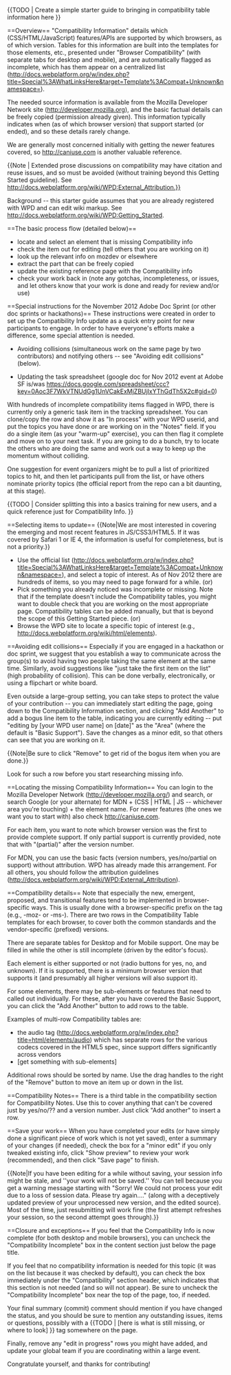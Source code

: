 {{TODO | Create a simple starter guide to bringing in compatibility table information here }}

==Overview==
"Compatibility Information" details which (CSS/HTML/JavaScript) features/APIs are supported by which browsers, as of which version.  Tables for this information are built into the templates for those elements, etc., presented under "Browser Compatibility" (with separate tabs for desktop and mobile), and are automatically flagged as incomplete, which has them appear on a centralized list (http://docs.webplatform.org/w/index.php?title=Special%3AWhatLinksHere&target=Template%3ACompat+Unknown&namespace=).

The needed source information is available from the Mozilla Developer Network site (http://developer.mozilla.org), and the basic factual details can be freely copied (permission already given).  This information typically indicates when (as of which browser version) that support started (or ended), and so these details rarely change.

We are generally most concerned initially with getting the newer features covered, so http://caniuse.com is another valuable reference.

{{Note | Extended prose discussions on compatibility may have citation and reuse issues, and so must be avoided (without training beyond this Getting Started guideline).  See http://docs.webplatform.org/wiki/WPD:External_Attribution.}}

Background -- this starter guide assumes that you are already registered with WPD and can edit wiki markup.  See http://docs.webplatform.org/wiki/WPD:Getting_Started.

==The basic process flow (detailed below)==
* locate and select an element that is missing Compatibility info
* check the item out for editing (tell others that you are working on it)
* look up the relevant info on mozdev or elsewhere
* extract the part that can be freely copied
* update the existing reference page with the Compatibility info
* check your work back in (note any gotchas, incompleteness, or issues, and let others know that your work is done and ready for review and/or use)

==Special instructions for the November 2012 Adobe Doc Sprint (or other doc sprints or hackathons)==
These instructions were created in order to set up the Compatibility Info update as a quick entry point for new participants to engage.  In order to have everyone's efforts make a difference, some special attention is needed.

* Avoiding collisions (simultaneous work on the same page by two contributors) and notifying others -- see "Avoiding edit collisions" (below).

* Updating the task spreadsheet (google doc for Nov 2012 event at Adobe SF is/was https://docs.google.com/spreadsheet/ccc?key=0Aoc3F7WkVTNUdGg1UnVCakExMjZBUjIxYThGdTh5X2c#gid=0)

With hundreds of incomplete compatibility items flagged in WPD, there is currently only a generic task item in the tracking spreadsheet.  You can clone/copy the row and show it as "In process" with your WPD userid, and put the topics you have done or are working on in the "Notes" field.  If you do a single item (as your "warm-up" exercise), you can then flag it complete and move on to your next task.  If you are going to do a bunch, try to locate the others who are doing the same and work out a way to keep up the momentum without colliding.

One suggestion for event organizers might be to pull a list of prioritized topics to hit, and then let participants pull from the list, or have others nominate priority topics (the official report from the repo can a bit daunting, at this stage).

{{TODO | Consider splitting this into a basics training for new users, and a quick reference just for Compatibility Info. }}

==Selecting items to update==
{{Note|We are most interested in covering the emerging and most recent features in JS/CSS3/HTML5.  If it was covered by Safari 1 or IE 4, the information is useful for completeness, but is not a priority.}}
* Use the official list (http://docs.webplatform.org/w/index.php?title=Special%3AWhatLinksHere&target=Template%3ACompat+Unknown&namespace=), and select a topic of interest.  As of Nov 2012 there are hundreds of items, so you may need to page forward for a while. (or)
* Pick something you already noticed was incomplete or missing.  Note that if the template doesn't include the Compatibility tables, you might want to double check that you are working on the most appropriate page.  Compatibility tables can be added manually, but that is beyond the scope of this Getting Started piece. (or)
* Browse the WPD site to locate a specific topic of interest (e.g., http://docs.webplatform.org/wiki/html/elements).

==Avoiding edit collisions==
Especially if you are engaged in a hackathon or doc sprint, we suggest that you establish a way to communicate across the group(s) to avoid having two people taking the same element at the same time.  Similarly, avoid suggestions like "just take the first item on the list" (high probability of collision).  This can be done verbally, electronically, or using a flipchart or white board.

Even outside a large-group setting, you can take steps to protect the value of your contribution -- you can immediately start editing the page, going down to the Compatibility Information section, and clicking "Add Another" to add a bogus line item to the table, indicating you are currently editing -- put "editing by [your WPD user name] on [date]" as the "Area" (where the default is "Basic Support").  Save the changes as a minor edit, so that others can see that you are working on it.  

{{Note|Be sure to click "Remove" to get rid of the bogus item when you are done.}}

Look for such a row before you start researching missing info.

==Locating the missing Compatibility Information==
You can login to the Mozilla Developer Network (http://developer.mozilla.org/) and search, or search Google (or your alternate) for MDN + (CSS | HTML | JS -- whichever area you're touching) + the element name.  For newer features (the ones we want you to start with) also check http://caniuse.com.

For each item, you want to note which browser version was the first to provide complete support.  If only partial support is currently provided, note that with "(partial)" after the version number.

For MDN, you can use the basic facts (version numbers, yes/no/partial on support) without attribution.  WPD has already made this arrangement.  For all others, you should follow the attribution guidelines (http://docs.webplatform.org/wiki/WPD:External_Attribution).

==Compatibility details==
Note that especially the new, emergent, proposed, and transitional features tend to be implemented in browser-specific ways.  This is usually done with a browser-specific prefix on the tag (e.g., -moz- or -ms-).  There are two rows in the Compatibility Table templates for each browser, to cover both the common standards and the vendor-specific (prefixed) versions.

There are separate tables for Desktop and for Mobile support.  One may be filled in while the other is still incomplete (driven by the editor's focus).

Each element is either supported or not (radio buttons for yes, no, and unknown).  If it is supported, there is a minimum browser version that supports it (and presumably all higher versions will also support it).

For some elements, there may be sub-elements or features that need to called out individually.  For these, after you have covered the Basic Support, you can click the "Add Another" button to add rows to the table.

Examples of multi-row Compatibility tables are:
* the audio tag (http://docs.webplatform.org/w/index.php?title=html/elements/audio) which has separate rows for the various codecs covered in the HTML5 spec, since support differs significantly across vendors
* [get something with sub-elements]

Additional rows should be sorted by name.  Use the drag handles to the right of the "Remove" button to move an item up or down in the list.

==Compatibility Notes==
There is a third table in the compatibility section for Compatibility Notes.  Use this to cover anything that can't be covered just by yes/no/?? and a version number.  Just click "Add another" to insert a row.

==Save your work==
When you have completed your edits (or have simply done a significant piece of work which is not yet saved), enter a summary of your changes (if needed), check the box for a "minor edit" if you only tweaked existing info, click "Show preview" to review your work (recommended), and then click "Save page" to finish.

{{Note|If you have been editing for a while without saving, your session info might be stale, and ''your work will not be saved.''  You can tell because you get a warning message starting with "Sorry! We could not process your edit due to a loss of session data. Please try again...." (along with a deceptively updated preview of your unprocessed new version, and the edited source).  Most of the time, just resubmitting will work fine (the first attempt refreshes your session, so the second attempt goes through).}}

==Closure and exceptions==
If you feel that the Compatibility Info is now complete (for both desktop and mobile browsers), you can uncheck the "Compatibility Incomplete" box in the content section just below the page title.  

If you feel that no compatibility information is needed for this topic (it was on the list because it was checked by default), you can check the box immediately under the "Compatibility" section header, which indicates that this section is not needed (and so will not appear).  Be sure to uncheck the "Compatibility Incomplete" box near the top of the page, too, if needed.

Your final summary (commit) comment should mention if you have changed the status, and you should be sure to mention any outstanding issues, items or questions, possibly with a {{TODO | [here is what is still missing, or where to look] }} tag somewhere on the page.

Finally, remove any "edit in progress" rows you might have added, and update your global team if you are coordinating within a large event.

Congratulate yourself, and thanks for contributing!